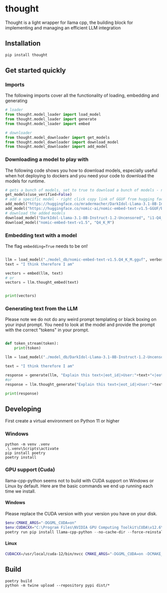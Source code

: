 # thought
Thought is a light wrapper for llama cpp, the building block for implementing and managing an efficient LLM integration

## Installation

```bash
pip install thought
```

## Get started quickly

### Imports

The following imports cover all the functionality of loading, embedding and generating
```python
# loader
from thought.model_loader import load_model
from thought.model_loader import generate
from thought.model_loader import embed

# downloader
from thought.model_downloader import get_models
from thought.model_downloader import download_model
from thought.model_downloader import add_model
```

### Downloading a model to play with

The following code shows you how to download models, especially useful when hot deploying to dockers and you need your code to download the models for runtime.

```python
# gets a bunch of models, set to true to download a bunch of models - not recommended!
get_models(use_verified=False)
# add a specific model - right click copy link of GGUF from hugging face
add_model("https://huggingface.co/mradermacher/DarkIdol-Llama-3.1-8B-Instruct-1.2-Uncensored-i1-GGUF/resolve/main/DarkIdol-Llama-3.1-8B-Instruct-1.2-Uncensored.i1-Q4_K_M.gguf")
add_model("https://huggingface.co/nomic-ai/nomic-embed-text-v1.5-GGUF/blob/main/nomic-embed-text-v1.5.Q4_K_M.gguf")
# download the added models
download_model("DarkIdol-Llama-3.1-8B-Instruct-1.2-Uncensored", "i1-Q4_K_M")
download_model("nomic-embed-text-v1.5", "Q4_K_M")
```

### Embedding text with a model

The flag `embedding=True` needs to be on!

```python

llm = load_model("./model_db/nomic-embed-text-v1.5.Q4_K_M.gguf", verbose=True, embedding=True)
text = "I think therefore I am"

vectors = embed(llm, text)
# or
vectors = llm.thought_embed(text)


print(vectors)
```

### Generating text from the LLM

Please note we do not do any weird prompt templating or black boxing on your input prompt. You need to look at the model 
and provide the prompt with the correct "tokens" in your prompt.

```python

def token_stream(token):
    print(token)

llm = load_model("./model_db/DarkIdol-Llama-3.1-8B-Instruct-1.2-Uncensored-Q4_K_S-imat.gguf", verbose=True, embedding=False)

text = "I think therefore I am"

response = generate(llm, "Explain this text<|eot_id|>User:"+text+"<|eot_id|>AI:", stop=["\n"], seed=123456, call_back=token_stream)
#or
response = llm.thought_generate("Explain this text<|eot_id|>User:"+text+"<|eot_id|>AI:", stop=["\n"], seed=123456, call_back=token_stream)

print(response)
```

## Developing

First create a virtual environment on Python 11 or higher

### Windows
```
python -m venv .venv
.\.venv\Scripts\activate
pip install poetry
poetry install
```

### GPU support (Cuda)
llama-cpp-python seems not to build with CUDA support on Windows or Linux by default. Here are the basic commands we end up running each time we install.

#### Windows
Please replace the CUDA version with your version you have on your disk.
```powershell
$env:CMAKE_ARGS="-DGGML_CUDA=on"   
$env:CUDACXX="C:\Program Files\NVIDIA GPU Computing Toolkit\CUDA\v12.6\bin\nvcc.exe"
poetry run pip install llama-cpp-python --no-cache-dir --force-reinstall --upgrade --verbose
```

#### Linux
```bash
CUDACXX=/usr/local/cuda-12/bin/nvcc CMAKE_ARGS="-DGGML_CUDA=on -DCMAKE_CUDA_ARCHITECTURES=all-major" poetry run pip install llama-cpp-python --no-cache --force-reinstall --upgrade --verbose
```

## Build
```
poetry build
python -m twine upload --repository pypi dist/*
```

